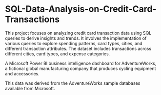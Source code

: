 # SQL-Data-Analysis-on-Credit-Card-Transactions
This project focuses on analyzing credit card transaction data using SQL queries to derive insights and trends. It involves the implementation of various queries to explore spending patterns, card types, cities, and different transaction attributes. The dataset includes transactions across different cities, card types, and expense categories.

A Microsoft Power BI business intelligence dashboard for AdventureWorks, a fictional global manufacturing company that produces cycling equipment and accessories.

This data was derived from the AdventureWorks sample databases available from Microsoft.
